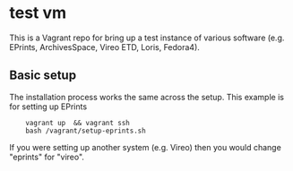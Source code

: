 
# test vm

This is a Vagrant repo for bring up a test instance of various software (e.g. EPrints, ArchivesSpace, Vireo ETD, Loris, Fedora4).

## Basic setup

The installation process works the same across the setup. This example is for setting up EPrints

```
    vagrant up  && vagrant ssh
    bash /vagrant/setup-eprints.sh
```

If you were setting up another system (e.g. Vireo) then you would change "eprints" for "vireo".



